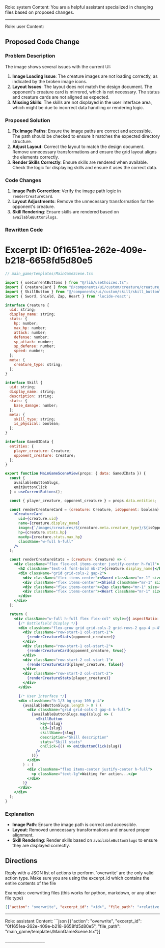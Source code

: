 Role: system
Content: You are a helpful assistant specialized in changing files based on proposed changes.
__________________
Role: user
Content: 
## Proposed Code Change
### Problem Description

The image shows several issues with the current UI:

1. **Image Loading Issue**: The creature images are not loading correctly, as indicated by the broken image icons.
2. **Layout Issues**: The layout does not match the design document. The opponent's creature card is mirrored, which is not necessary. The status and creature cards are not aligned as expected.
3. **Missing Skills**: The skills are not displayed in the user interface area, which might be due to incorrect data handling or rendering logic.

### Proposed Solution

1. **Fix Image Paths**: Ensure the image paths are correct and accessible. The path should be checked to ensure it matches the expected directory structure.
2. **Adjust Layout**: Correct the layout to match the design document. Remove unnecessary transformations and ensure the grid layout aligns the elements correctly.
3. **Render Skills Correctly**: Ensure skills are rendered when available. Check the logic for displaying skills and ensure it uses the correct data.

### Code Changes

1. **Image Path Correction**: Verify the image path logic in `renderCreatureCard`.
2. **Layout Adjustments**: Remove the unnecessary transformation for the opponent's creature.
3. **Skill Rendering**: Ensure skills are rendered based on `availableButtonSlugs`.

### Rewritten Code

# Excerpt ID: 0f1651ea-262e-409e-b218-6658fd5d80e5
```jsx
// main_game/templates/MainGameScene.tsx

import { useCurrentButtons } from "@/lib/useChoices.ts";
import { CreatureCard } from "@/components/ui/custom/creature/creature_card";
import { SkillButton } from "@/components/ui/custom/skill/skill_button";
import { Sword, Shield, Zap, Heart } from 'lucide-react';

interface Creature {
  uid: string;
  display_name: string;
  stats: {
    hp: number;
    max_hp: number;
    attack: number;
    defense: number;
    sp_attack: number;
    sp_defense: number;
    speed: number;
  };
  meta: {
    creature_type: string;
  };
}

interface Skill {
  uid: string;
  display_name: string;
  description: string;
  stats: {
    base_damage: number;
  };
  meta: {
    skill_type: string;
    is_physical: boolean;
  };
}

interface GameUIData {
  entities: {
    player_creature: Creature;
    opponent_creature: Creature;
  };
}

export function MainGameSceneView(props: { data: GameUIData }) {
  const {
    availableButtonSlugs,
    emitButtonClick
  } = useCurrentButtons();

  const { player_creature, opponent_creature } = props.data.entities;

  const renderCreatureCard = (creature: Creature, isOpponent: boolean) => (
    <CreatureCard
      uid={creature.uid}
      name={creature.display_name}
      image={`/images/creatures/${creature.meta.creature_type}/${isOpponent ? 'front' : 'back'}.png`}
      hp={creature.stats.hp}
      maxHp={creature.stats.max_hp}
      className="w-full h-full"
    />
  );

  const renderCreatureStats = (creature: Creature) => (
    <div className="flex flex-col items-center justify-center h-full">
      <h2 className="text-xl font-bold mb-2">{creature.display_name}</h2>
      <div className="grid grid-cols-2 gap-2">
        <div className="flex items-center"><Sword className="mr-1" size={16} /> {creature.stats.attack}</div>
        <div className="flex items-center"><Shield className="mr-1" size={16} /> {creature.stats.defense}</div>
        <div className="flex items-center"><Zap className="mr-1" size={16} /> {creature.stats.speed}</div>
        <div className="flex items-center"><Heart className="mr-1" size={16} /> {creature.stats.hp}/{creature.stats.max_hp}</div>
      </div>
    </div>
  );

  return (
    <div className="w-full h-full flex flex-col" style={{ aspectRatio: '16/9' }}>
      {/* Battlefield Display */}
      <div className="flex-grow grid grid-cols-2 grid-rows-2 gap-4 p-4">
        <div className="row-start-1 col-start-1">
          {renderCreatureStats(opponent_creature)}
        </div>
        <div className="row-start-1 col-start-2">
          {renderCreatureCard(opponent_creature, true)}
        </div>
        <div className="row-start-2 col-start-1">
          {renderCreatureCard(player_creature, false)}
        </div>
        <div className="row-start-2 col-start-2">
          {renderCreatureStats(player_creature)}
        </div>
      </div>

      {/* User Interface */}
      <div className="h-1/3 bg-gray-100 p-4">
        {availableButtonSlugs.length > 0 ? (
          <div className="grid grid-cols-2 gap-4 h-full">
            {availableButtonSlugs.map((slug) => (
              <SkillButton
                key={slug}
                uid={slug}
                skillName={slug}
                description="Skill description"
                stats="Skill stats"
                onClick={() => emitButtonClick(slug)}
              />
            ))}
          </div>
        ) : (
          <div className="flex items-center justify-center h-full">
            <p className="text-lg">Waiting for action...</p>
          </div>
        )}
      </div>
    </div>
  );
}
```

### Explanation

- **Image Path**: Ensure the image path is correct and accessible.
- **Layout**: Removed unnecessary transformations and ensured proper alignment.
- **Skill Rendering**: Render skills based on `availableButtonSlugs` to ensure they are displayed correctly.

## Directions
Reply with a JSON list of actions to perform. 'overwrite' are the only valid action type. 
Make sure you are using the excerpt_id which contains the entire contents of the file

Examples:
overwriting files (this works for python, markdown, or any other file type)
```json output_example1
[{"action": "overwrite", "excerpt_id": "<id>", "file_path": "<relative file path>"}]
```

__________________
Role: assistant
Content: ```json
[{"action": "overwrite", "excerpt_id": "0f1651ea-262e-409e-b218-6658fd5d80e5", "file_path": "main_game/templates/MainGameScene.tsx"}]
```
__________________
